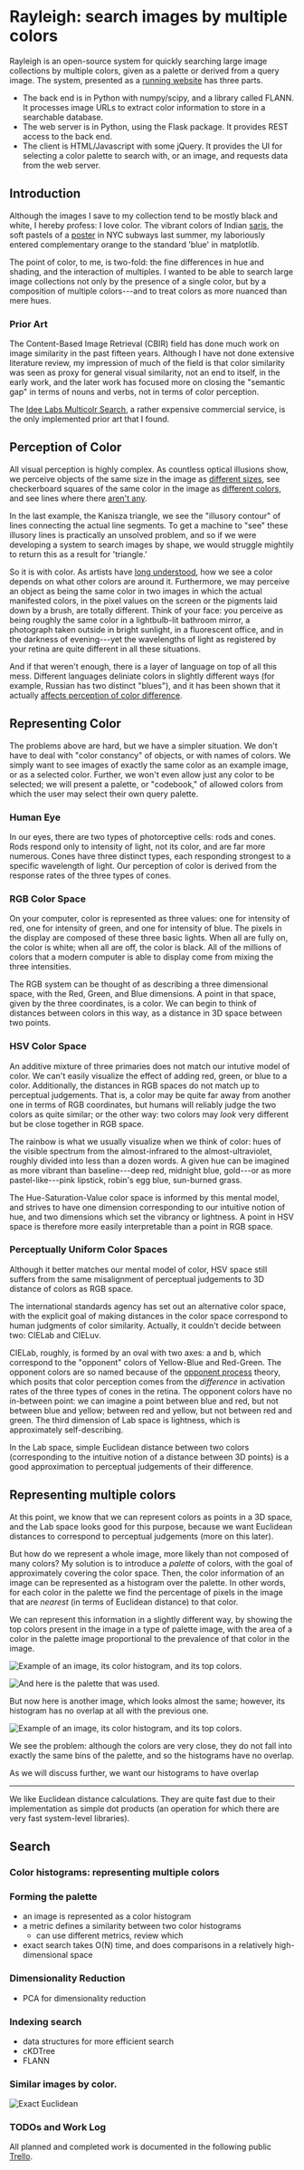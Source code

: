 # Rayleigh: search images by multiple colors

Rayleigh is an open-source system for quickly searching large image collections by multiple colors, given as a palette or derived from a query image.
The system, presented as a [running website](#TODO) has three parts.

- The back end is in Python with numpy/scipy, and a library called FLANN.
It processes image URLs to extract color information to store in a searchable database.
- The web server is in Python, using the Flask package.
It provides REST access to the back end.
- The client is HTML/Javascript with some jQuery.
It provides the UI for selecting a color palette to search with, or an image, and requests data from the web server.

## Introduction

Although the images I save to my collection tend to be mostly black and white, I hereby profess: I love color.
The vibrant colors of Indian [saris](#TODO), the soft pastels of a [poster](#TODO) in NYC subways last summer, my laboriously entered complementary orange to the standard 'blue' in matplotlib.

The point of color, to me, is two-fold: the fine differences in hue and shading, and the interaction of multiples.
I wanted to be able to search large image collections not only by the presence of a single color, but by a composition of multiple colors---and to treat colors as more nuanced than mere hues.

### Prior Art

The Content-Based Image Retrieval (CBIR) field has done much work on image similarity in the past fifteen years.
Although I have not done extensive literature review, my impression of much of the field is that color similarity was seen as proxy for general visual similarity, not an end to itself, in the early work, and the later work has focused more on closing the "semantic gap" in terms of nouns and verbs, not in terms of color perception.

The [Idee Labs Multicolr Search](), a rather expensive commercial service, is the only implemented prior art that I found.

## Perception of Color

All visual perception is highly complex.
As countless optical illusions show, we perceive objects of the same size in the image as [different sizes](), see checkerboard squares of the same color in the image as [different colors](), and see lines where there [aren't any]().

In the last example, the Kanisza triangle, we see the "illusory contour" of lines connecting the actual line segments.
To get a machine to "see" these illusory lines is practically an unsolved problem, and so if we were developing a system to search images by shape, we would struggle mightily to return this as a result for 'triangle.'

So it is with color.
As artists have [long understood](#interaction_of_color), how we see a color depends on what other colors are around it.
Furthermore, we may perceive an object as being the same color in two images in which the actual manifested colors, in the pixel values on the screen or the pigments laid down by a brush, are totally different.
Think of your face: you perceive as being roughly the same color in a lightbulb-lit bathroom mirror, a photograph taken outside in bright sunlight, in a fluorescent office, and in the darkness of evening---yet the wavelengths of light as registered by your retina are quite different in all these situations.

And if that weren't enough, there is a layer of language on top of all this mess.
Different languages deliniate colors in slightly different ways (for example, Russian has two distinct "blues"), and it has been shown that it actually [affects perception of color difference]().

## Representing Color

The problems above are hard, but we have a simpler situation.
We don't have to deal with "color constancy" of objects, or with names of colors.
We simply want to see images of exactly the same color as an example image, or as a selected color.
Further, we won't even allow just any color to be selected; we will present a palette, or "codebook," of allowed colors from which the user may select their own query palette.

### Human Eye

In our eyes, there are two types of photorceptive cells: rods and cones.
Rods respond only to intensity of light, not its color, and are far more numerous.
Cones have three distinct types, each responding strongest to a specific wavelength of light.
Our perception of color is derived from the response rates of the three types of cones.

### RGB Color Space

On your computer, color is represented as three values: one for intensity of red, one for intensity of green, and one for intensity of blue.
The pixels in the display are composed of these three basic lights.
When all are fully on, the color is white; when all are off, the color is black.
All of the millions of colors that a modern computer is able to display come from mixing the three intensities.

The RGB system can be thought of as describing a three dimensional space, with the Red, Green, and Blue dimensions.
A point in that space, given by the three coordinates, is a color.
We can begin to think of distances between colors in this way, as a distance in 3D space between two points.

### HSV Color Space

An additive mixture of three primaries does not match our intutive model of color.
We can't easily visualize the effect of adding red, green, or blue to a color.
Additionally, the distances in RGB spaces do not match up to perceptual judgements.
That is, a color may be quite far away from another one in terms of RGB coordinates, but humans will reliably judge the two colors as quite similar; or the other way: two colors may *look* very different but be close together in RGB space.

The rainbow is what we usually visualize when we think of color: hues of the visible spectrum from the almost-infrared to the almost-ultraviolet, roughly divided into less than a dozen words.
A given hue can be imagined as more vibrant than baseline---deep red, midnight blue, gold---or as more pastel-like---pink lipstick, robin's egg blue, sun-burned grass.

The Hue-Saturation-Value color space is informed by this mental model, and strives to have one dimension corresponding to our intuitive notion of hue, and two dimensions which set the vibrancy or lightness.
A point in HSV space is therefore more easily interpretable than a point in RGB space.

### Perceptually Uniform Color Spaces

Although it better matches our mental model of color, HSV space still suffers from the same misalignment of perceptual judgements to 3D distance of colors as RGB space.

The international standards agency has set out an alternative color space, with the explicit goal of making distances in the color space correspond to human judgments of color similarity.
Actually, it couldn't decide between two: CIELab and CIELuv.

CIELab, roughly, is formed by an oval with two axes: a and b, which correspond to the "opponent" colors of Yellow-Blue and Red-Green.
The opponent colors are so named because of the [opponent process](http://en.wikipedia.org/wiki/Opponent_process) theory, which posits that color perception comes from the *difference* in activation rates of the three types of cones in the retina.
The opponent colors have no in-between point: we can imagine a point between blue and red, but not between blue and yellow; between red and yellow, but not between red and green.
The third dimension of Lab space is lightness, which is approximately self-describing.

In the Lab space, simple Euclidean distance between two colors (corresponding to the intuitive notion of a distance between 3D points) is a good approximation to perceptual judgements of their difference.

## Representing multiple colors

At this point, we know that we can represent colors as points in a 3D space, and the Lab space looks good for this purpose, because we want Euclidean distances to correspond to perceptual judgements (more on this later).

But how do we represent a whole image, more likely than not composed of many colors?
My solution is to introduce a *palette* of colors, with the goal of approximately covering the color space.
Then, the color information of an image can be represented as a histogram over the palette.
In other words, for each color in the palette we find the percentage of pixels in the image that are *nearest* (in terms of Euclidean distance) to that color.

We can represent this information in a slightly different way, by showing the top colors present in the image in a type of palette image, with the area of a color in the palette image proportional to the prevalence of that color in the image.

![Example of an image, its color histogram, and its top colors.]()

![And here is the palette that was used]().

But now here is another image, which looks almost the same; however, its histogram has no overlap at all with the previous one.

![Example of an image, its color histogram, and its top colors.]()

We see the problem: although the colors are very close, they do not fall into exactly the same bins of the palette, and so the histograms have no overlap.

As we will discuss further, we want our histograms to have overlap 







---

We like Euclidean distance calculations.
They are quite fast due to their implementation as simple dot products (an operation for which there are very fast system-level libraries).


## Search

### Color histograms: representing multiple colors

### Forming the palette

- an image is represented as a color histogram
- a metric defines a similarity between two color histograms
  - can use different metrics, review which
- exact search takes O(N) time, and does comparisons in a relatively high-dimensional space

### Dimensionality Reduction

- PCA for dimensionality reduction

### Indexing search

- data structures for more efficient search
- cKDTree
- FLANN

### Similar images by color.

![Exact Euclidean](writeups/figures/matches_exact_euclidean_0.png)

### TODOs and Work Log

All planned and completed work is documented in the following public [Trello](https://trello.com/board/rayleigh/50d36a9e0f87f42952000276).

